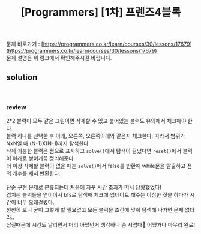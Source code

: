 ﻿---
toc: true
title:  "[Programmers] [1차] 프렌즈4블록"
last_modified_at:   2020-09-06
categories : PS2020
excerpt: "2018 KAKAO BLIND RECRUITMENT"
image: "/images/p28.png"
sitemap :
  changefreq : weekly
  priority : 1.0
---
문제 바로가기 : [https://programmers.co.kr/learn/courses/30/lessons/17679](https://programmers.co.kr/learn/courses/30/lessons/17679)<br>
문제 설명은 위 링크에서 확인해주시길 바랍니다.

## solution
<script src="https://gist.github.com/yooniversal/497e0ff4384a2aba830bf1969ad01a34.js"></script>
<br>

### review
2*2 블럭이 모두 같은 그림이면 삭제할 수 있고 붙어있는 블럭도 유의해서 체크해야 한다.<br>
블럭 하나를 선택한 후 아래, 오른쪽, 오른쪽아래와 같은지 체크한다. 따라서 범위가 NxN일 때 (N-1)X(N-1)까지 탐색한다.<br>
삭제 가능한 블럭은 점으로 표시하고 `solve()`에서 탐색이 끝났다면 `reset()`에서 블럭이 아래로 쌓이게끔 정리해준다.<br>
더 이상 삭제할 블럭이 없을 때는 `solve()`에서 false를 반환해 while문을 탈출하고 점의 개수를 세서 반환한다.<br>
<br>
단순 구현 문제로 분류되는데 처음에 자꾸 시간 초과가 떠서 당황했었다!<br>
겹치는 블럭들을 연이어서 bfs로 탐색해 체크에 업데이트 해주는 이상한 짓을 하다가 시간이 너무 오래걸렸다.<br>
천천히 보니 굳이 그렇게 할 필요없고 모든 블럭을 조건에 맞춰 탐색해 나가면 문제 없더라..<br>
삽질때문에 시간도 날리면서 머리 아팠던거 생각하니 좀 서럽다🤣 어쩄거나 마무리 완료!

<script src="https://utteranc.es/client.js"
        repo="yooniversal/blog-comments"
        issue-term="pathname"
        theme="github-light"
        crossorigin="anonymous"
        async>
</script>
